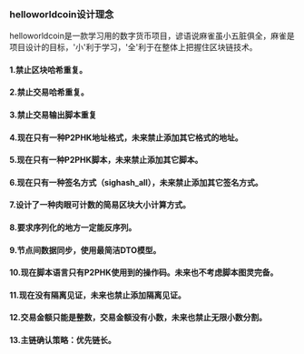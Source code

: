 ### helloworldcoin设计理念
helloworldcoin是一款学习用的数字货币项目，谚语说麻雀虽小五脏俱全，麻雀是项目设计的目标，'小'利于学习，'全'利于在整体上把握住区块链技术。
#### 1.禁止区块哈希重复。
#### 2.禁止交易哈希重复。
#### 3.禁止交易输出脚本重复
#### 4.现在只有一种P2PHK地址格式，未来禁止添加其它格式的地址。
#### 5.现在只有一种P2PHK脚本，未来禁止添加其它脚本。
#### 6.现在只有一种签名方式（sighash_all），未来禁止添加其它签名方式。
#### 7.设计了一种肉眼可计数的简易区块大小计算方式。
#### 8.要求序列化的地方一定能反序列。
#### 9.节点间数据同步，使用最简洁DTO模型。
#### 10.现在脚本语言只有P2PHK使用到的操作码。未来也不考虑脚本图灵完备。
#### 11.现在没有隔离见证，未来也禁止添加隔离见证。
#### 12.交易金额只能是整数，交易金额没有小数，未来也禁止无限小数分割。
#### 13.主链确认策略：优先链长。
